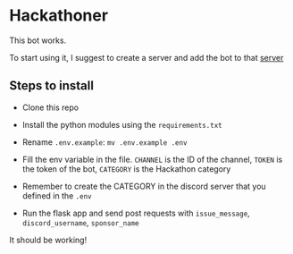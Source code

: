 # Hackathoner

This bot works.

To start using it, I suggest to create a server and add the bot to that [server](https://github.com/jagrosh/MusicBot/wiki/Adding-Your-Bot-To-Your-Server)

## Steps to install 

- Clone this repo

- Install the python modules using the `requirements.txt`

- Rename `.env.example`: `mv .env.example .env`

- Fill the env variable in the file. `CHANNEL` is the ID of the channel, `TOKEN` is the token of the bot, `CATEGORY` is the Hackathon category

- Remember to create the CATEGORY in the discord server that you defined in the `.env`

- Run the flask app and send post requests with `issue_message`, `discord_username`, `sponsor_name`

 It should be working!
